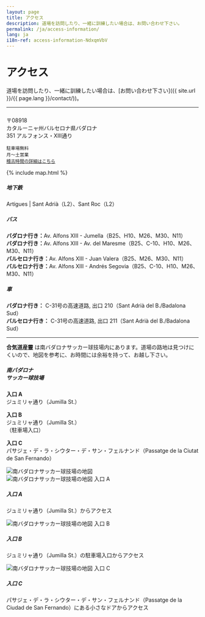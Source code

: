 ```yaml
---
layout: page
title: アクセス
description: 道場を訪問したり、一緒に訓練したい場合は、お問い合わせ下さい。
permalink: /ja/access-information/
lang: ja
i18n-ref: access-information-NdxqmVbV
---
```


# アクセス

道場を訪問したり、一緒に訓練したい場合は、[お問い合わせ下さい]({{ site.url }}/{{ page.lang }}/contact/))。

<hr>

<div class="card mb-3">
  <div class="row no-gutters">
    <div class="col-lg-4">
      <div class="card-body">
        <h5 class="card-title" style="background-image: url('{{ site.url }}/images/logo-bg-white.png');"><!-- Aikido Musubi --></h5>
        <p class="card-text">
          〒08918<br>
          カタルーニャ州バルセロナ県バダロナ<br>
          351 アルフォンス・XIII通り
        </p>
        <p class="card-text">
          <small class="text-muted">
            駐車場無料<br>
            月～土営業<br>
            <a href="{{ site.url }}/{{ page.lang }}/training-schedule/">稽古時間の詳細はこちら</a>
          </small>
        </p>
      </div>
    </div>
    <div class="col-lg-8">
      <div class="map">
        {% include map.html %}
      </div>
    </div>
  </div>
</div>

<div class="media">
  <i class="fas fa-subway"></i>
  <div class="media-body">
    <h5 class="mt-0">地下鉄</h5>
    <p>Artigues | Sant Adrià（L2）、Sant Roc（L2）</p>
  </div>
</div>

<div class="media">
  <i class="fas fa-bus"></i>
  <div class="media-body">
    <h5 class="mt-0">バス</h5>
    <p>
      <b>バダロナ行き：</b>Av. Alfons XIII - Jumella（B25、H10、M26、M30、N11）<br>
      <b>バダロナ行き：</b>Av. Alfons XIII - Av. del Maresme（B25、C-10、H10、M26、M30、N11）<br>
      <b>バルセロナ行き：</b>Av. Alfons XIII - Juan Valera（B25、M26、M30、N11）<br>
      <b>バルセロナ行き：</b>Av. Alfons XIII - Andrés Segovia（B25、C-10、H10、M26、M30、N11）
    </p>
  </div>
</div>

<div class="media">
  <i class="fas fa-car"></i>
  <div class="media-body">
    <h5 class="mt-0">車</h5>
    <p>
      <b>バダロナ行き：</b> C-31号の高速道路, 出口 210（Sant Adrià del B./Badalona Sud）<br>
      <b>バルセロナ行き：</b> C-31号の高速道路, 出口 211（Sant Adrià del B./Badalona Sud）
    </p>
  </div>
</div>

<hr>

__合気道産靈__ は南バダロナサッカー球技場内にあります。道場の路地は見つけにくいので、地図を参考に、お時間には余裕を持って、お越し下さい。

<div class="card mb-3">
  <div class="row no-gutters">
    <div class="col-lg-4">
      <div class="card-body">
        <h5 class="card-title">南バダロナ<br>サッカー球技場</h5>
        <p class="card-text">
          <b>入口 <span>A</span></b><br>
          ジュミリャ通り（Jumilla St.）
        </p>
        <p class="card-text">
          <b>入口 <span>B</span></b><br>
          ジュミリャ通り（Jumilla St.）<br>（駐車場入口）
        </p>
        <p class="card-text">
          <b>入口 <span>C</span></b><br>
          パサジェ・デ・ラ・シウター・デ・サン・フェルナンド（Passatge de la Ciutat de San Fernando）
        </p>
      </div>
    </div>
    <div class="col-lg-8">
      <img data-src="{{ site.url }}/images/access-information-NdxqmVbV-{{ page.lang }}.jpg" class="img-fluid lazyload" alt="南バダロナサッカー球技場の地図">
    </div>
  </div>
</div>

<div class="card-group">
  <div class="card">
    <img data-src="{{ site.url }}/images/access-information-NdxqmVbV-a.jpg" class="card-img-top lazyload" alt="南バダロナサッカー球技場の地図 入口 A">
    <div class="card-body">
      <h5 class="card-title">入口 <span>A</span></h5>
      <p class="card-text">ジュミリャ通り（Jumilla St.）からアクセス</p>
    </div>
  </div>
  <div class="card">
    <img data-src="{{ site.url }}/images/access-information-NdxqmVbV-b.jpg" class="card-img-top lazyload" alt="南バダロナサッカー球技場の地図 入口 B">
    <div class="card-body">
      <h5 class="card-title">入口 <span>B</span></h5>
      <p class="card-text">ジュミリャ通り（Jumilla St.）の駐車場入口からアクセス</p>
    </div>
  </div>
  <div class="card">
    <img data-src="{{ site.url }}/images/access-information-NdxqmVbV-c.jpg" class="card-img-top lazyload" alt="南バダロナサッカー球技場の地図 入口 C">
    <div class="card-body">
      <h5 class="card-title">入口 <span>C</span></h5>
      <p class="card-text">パサジェ・デ・ラ・シウター・デ・サン・フェルナンド（Passatge de la Ciudad de San Fernando）にある小さなドアからアクセス</p>
    </div>
  </div>
</div>
